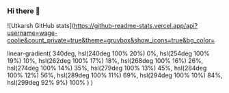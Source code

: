 ### Hi there 👋

<!--
**wage-coolie/wage-coolie** is a ✨ _special_ ✨ repository because its `README.md` (this file) appears on your GitHub profile.

Here are some ideas to get you started:

- 🔭 I’m currently working on ...
- 🌱 I’m currently learning ...
- 👯 I’m looking to collaborate on ...
- 🤔 I’m looking for help with ...
- 💬 Ask me about ...
- 📫 How to reach me: ...
- 😄 Pronouns: ...
- ⚡ Fun fact: ...
-->
![Utkarsh GitHub stats](https://github-readme-stats.vercel.app/api?username=wage-coolie&count_private=true&theme=gruvbox&show_icons=true&bg_color=

linear-gradient(
  340deg,
  hsl(240deg 100% 20%) 0%,
  hsl(254deg 100% 19%) 10%,
  hsl(262deg 100% 17%) 18%,
  hsl(268deg 100% 16%) 26%,
  hsl(274deg 100% 14%) 35%,
  hsl(279deg 100% 13%) 45%,
  hsl(284deg 100% 12%) 56%,
  hsl(289deg 100% 11%) 69%,
  hsl(294deg 100% 10%) 84%,
  hsl(299deg 92% 9%) 100%
)
)

